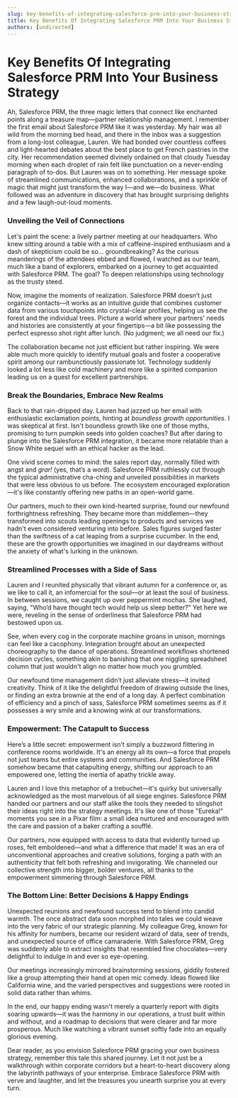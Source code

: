 ```yaml
---
slug: key-benefits-of-integrating-salesforce-prm-into-your-business-strategy
title: Key Benefits Of Integrating Salesforce PRM Into Your Business Strategy
authors: [undirected]
---
```



# Key Benefits Of Integrating Salesforce PRM Into Your Business Strategy

Ah, Salesforce PRM, the three magic letters that connect like enchanted points along a treasure map—partner relationship management. I remember the first email about Salesforce PRM like it was yesterday. My hair was all wild from the morning bed head, and there in the inbox was a suggestion from a long-lost colleague, Lauren. We had bonded over countless coffees and light-hearted debates about the best place to get French pastries in the city. Her recommendation seemed divinely ordained on that cloudy Tuesday morning when each droplet of rain felt like punctuation on a never-ending paragraph of to-dos. But Lauren was on to something. Her message spoke of streamlined communications, enhanced collaborations, and a sprinkle of magic that might just transform the way I—and we—do business. What followed was an adventure in discovery that has brought surprising delights and a few laugh-out-loud moments.

### Unveiling the Veil of Connections

Let's paint the scene: a lively partner meeting at our headquarters. Who knew sitting around a table with a mix of caffeine-inspired enthusiasm and a dash of skepticism could be so... groundbreaking? As the curious meanderings of the attendees ebbed and flowed, I watched as our team, much like a band of explorers, embarked on a journey to get acquainted with Salesforce PRM. The goal? To deepen relationships using technology as the trusty steed.

Now, imagine the moments of realization. Salesforce PRM doesn’t just organize contacts—it works as an intuitive guide that combines customer data from various touchpoints into crystal-clear profiles, helping us see the forest and the individual trees. Picture a world where your partners' needs and histories are consistently at your fingertips—a bit like possessing the perfect espresso shot right after lunch. (No judgment; we all need our fix.)

The collaboration became not just efficient but rather inspiring. We were able much more quickly to identify mutual goals and foster a cooperative spirit among our rambunctiously passionate lot. Technology suddenly looked a lot less like cold machinery and more like a spirited companion leading us on a quest for excellent partnerships.

### Break the Boundaries, Embrace New Realms

Back to that rain-dripped day. Lauren had jazzed up her email with enthusiastic exclamation points, hinting at *boundless growth opportunities*. I was skeptical at first. Isn't boundless growth like one of those myths, promising to turn pumpkin seeds into golden coaches? But after daring to plunge into the Salesforce PRM integration, it became more relatable than a Snow White sequel with an ethical hacker as the lead.

One vivid scene comes to mind: the sales report day, normally filled with angst and *grar!* (yes, that’s a word). Salesforce PRM ruthlessly cut through the typical administrative cha-ching and unveiled possibilities in markets that were less obvious to us before. The ecosystem encouraged exploration—it's like constantly offering new paths in an open-world game.

Our partners, much to their own kind-hearted surprise, found our newfound forthrightness refreshing. They became more than middlemen—they transformed into scouts leading openings to products and services we hadn't even considered venturing into before. Sales figures surged faster than the swiftness of a cat leaping from a surprise cucumber. In the end, these are the growth opportunities we imagined in our daydreams without the anxiety of what's lurking in the unknown.

### Streamlined Processes with a Side of Sass

Lauren and I reunited physically that vibrant autumn for a conference or, as we like to call it, an infomercial for the soul—or at least the soul of business. In between sessions, we caught up over peppermint mochas. She laughed, saying, "Who’d have thought tech would help us sleep better?" Yet here we were, reveling in the sense of orderliness that Salesforce PRM had bestowed upon us.

See, when every cog in the corporate machine groans in unison, mornings can feel like a cacophony. Integration brought about an unexpected choreography to the dance of operations. Streamlined workflows shortened decision cycles, something akin to banishing that one niggling spreadsheet column that just wouldn't align no matter how much you grumbled.

Our newfound time management didn’t just alleviate stress—it invited creativity. Think of it like the delightful freedom of drawing outside the lines, or finding an extra brownie at the end of a long day. A perfect combination of efficiency and a pinch of sass, Salesforce PRM sometimes seems as if it possesses a wry smile and a knowing wink at our transformations.

### Empowerment: The Catapult to Success

Here’s a little secret: empowerment isn’t simply a buzzword flittering in conference rooms worldwide. It's an energy all its own—a force that propels not just teams but entire systems and communities. And Salesforce PRM somehow became that catapulting energy, shifting our approach to an empowered one, letting the inertia of apathy trickle away.

Lauren and I love this metaphor of a trebuchet—it's quirky but universally acknowledged as the most marvelous of all siege engines. Salesforce PRM handed our partners and our staff alike the tools they needed to slingshot their ideas right into the strategy meetings. It's like one of those "Eureka!" moments you see in a Pixar film: a small idea nurtured and encouraged with the care and passion of a baker crafting a soufflé.

Our partners, now equipped with access to data that evidently turned up roses, felt emboldened—and what a difference that made! It was an era of unconventional approaches and creative solutions, forging a path with an authenticity that felt both refreshing and invigorating. We channeled our collective strength into bigger, bolder ventures, all thanks to the empowerment simmering through Salesforce PRM.

### The Bottom Line: Better Decisions & Happy Endings

Unexpected reunions and newfound success tend to blend into candid warmth. The once abstract data soon morphed into tales we could weave into the very fabric of our strategic planning. My colleague Greg, known for his affinity for numbers, became our resident wizard of data, seer of trends, and unexpected source of office camaraderie. With Salesforce PRM, Greg was suddenly able to extract insights that resembled fine chocolates—very delightful to indulge in and ever so eye-opening.

Our meetings increasingly mirrored brainstorming sessions, giddily fostered like a group attempting their hand at open mic comedy. Ideas flowed like California wine, and the varied perspectives and suggestions were rooted in solid data rather than whims.

In the end, our happy ending wasn't merely a quarterly report with digits soaring upwards—it was the harmony in our operations, a trust built within and without, and a roadmap to decisions that were clearer and far more prosperous. Much like watching a vibrant sunset softly fade into an equally glorious evening.

Dear reader, as you envision Salesforce PRM gracing your own business strategy, remember this tale this shared journey. Let it not just be a walkthrough within corporate corridors but a heart-to-heart discovery along the labyrinth pathways of your enterprise. Embrace Salesforce PRM with verve and laughter, and let the treasures you unearth surprise you at every turn.